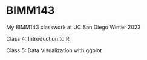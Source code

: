 # BIMM143
My BIMM143 classwork at UC San Diego Winter 2023

Class 4: Introduction to R

Class 5: Data Visualization with ggplot
